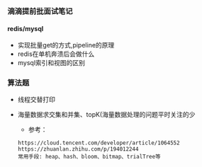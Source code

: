 ### 滴滴提前批面试笔记

#### redis/mysql

+ 实现批量get的方式,pipeline的原理
+ redis在单机奔溃后会做什么
+ mysql索引和视图的区别

### 算法题 

+ 线程交替打印

+ 海量数据求交集和并集、topK(海量数据处理的问题平时关注的少

  + 参考：

  ```
  https://cloud.tencent.com/developer/article/1064552
  https://zhuanlan.zhihu.com/p/194012244
  常用手段: heap、hash、bloom、bitmap、trialTree等
  ```
